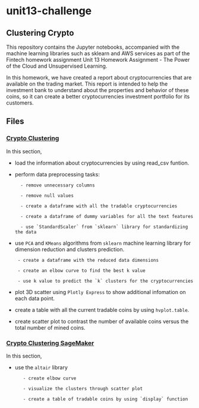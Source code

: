 # unit13-challenge

## Clustering Crypto

This repository contains the Jupyter notebooks, accompanied with the machine learning libraries such as sklearn and AWS services as part of the Fintech homework assignment Unit 13 Homework Assignment - The Power of the Cloud and Unsupervised Learning.

In this homework, we have created a report about cryptocurrencies that are available on the trading market. This report is intended to help the investment bank to understand about the properties and behavior of these coins, so it can create a better cryptocurrencies investment portfolio for its customers.


## Files

### [Crypto Clustering](crypto_clustering.ipynb)

In this section, 

- load the information about cryptocurrencies by using read_csv funtion.

- perform data preprocessing tasks:

        - remove unnecessary columns
        
        - remove null values
        
        - create a dataframe with all the tradable cryptocurrencies
        
        - create a dataframe of dummy variables for all the text features
        
        - use `StandardScaler` from `sklearn` library for standardizing the data

- use `PCA` and `KMeans` algorithms from `sklearn` machine learning library for dimension reduction and clusters prediction.

       - create a dataframe with the reduced data dimensions
       
       - create an elbow curve to find the best k value
       
       - use k value to predict the `k` clusters for the cryptocurrencies 

- plot 3D scatter using `Plotly Express` to show additional infomation on each data point.

- create a table with all the current tradable coins by using `hvplot.table`.

- create scatter plot to contrast the number of available coins versus the total number of mined coins.


### [Crypto Clustering SageMaker](crypto_clustering_sm.ipynb)

In this section,

- use the `altair` library

         - create elbow curve
         
         - visualize the clusters through scatter plot
         
         - create a table of tradable coins by using `display` function


